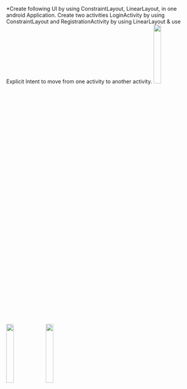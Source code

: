 *Create following UI by using ConstraintLayout, LinearLayout, in one android Application. Create two activities LoginActivity by using ConstraintLayout and RegistrationActivity by using LinearLayout & use Explicit Intent to move from one activity to another activity.
<img src="https://github.com/vedant15708/MAD_practical4_21012011059/assets/98215447/09b56826-46fe-4c2d-bc78-ca66a1dfb5a4" width=20% height=20%>

<img src="https://github.com/vedant15708/MAD_practical4_21012011059/assets/98215447/bf5c2b3e-afb6-4fb2-a432-a310b42fd31e" width=20% height=20%>

<img src="" width=20% height=20%>
